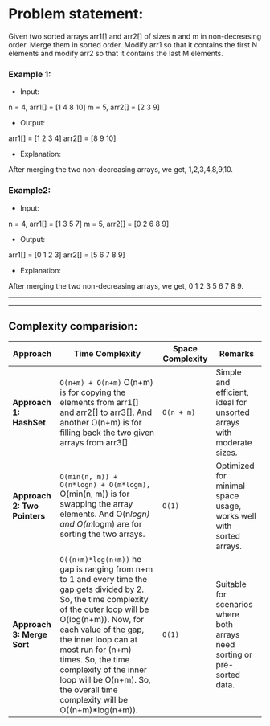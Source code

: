 # Problem statement: 
Given two sorted arrays arr1[] and arr2[] of sizes n and m in non-decreasing order. Merge them in sorted order. Modify arr1 so that it contains the first N elements and modify arr2 so that it contains the last M elements.

### Example 1:
- Input:
 
n = 4, arr1[] = [1 4 8 10] 
m = 5, arr2[] = [2 3 9]

- Output:
 
arr1[] = [1 2 3 4]
arr2[] = [8 9 10]

- Explanation:

After merging the two non-decreasing arrays, we get, 1,2,3,4,8,9,10.

### Example2:
- Input:
 
n = 4, arr1[] = [1 3 5 7] 
m = 5, arr2[] = [0 2 6 8 9]

- Output:
 
arr1[] = [0 1 2 3]
arr2[] = [5 6 7 8 9]

- Explanation:

After merging the two non-decreasing arrays, we get, 0 1 2 3 5 6 7 8 9.

---

---

## Complexity comparision:

| **Approach**                  | **Time Complexity**                          | **Space Complexity** | **Remarks**                                                                 |
|-------------------------------|----------------------------------------------|----------------------|-----------------------------------------------------------------------------|
| **Approach 1: HashSet**       | `O(n+m) + O(n+m)`  O(n+m) is for copying the elements from arr1[] and arr2[] to arr3[]. And another O(n+m) is for filling back the two given arrays from arr3[].                       | `O(n + m)`           | Simple and efficient, ideal for unsorted arrays with moderate sizes.       |
| **Approach 2: Two Pointers**  | `O(min(n, m)) + O(n*logn) + O(m*logm),` O(min(n, m)) is for swapping the array elements. And O(n*logn) and O(m*logm) are for sorting the two arrays.         | `O(1)`               | Optimized for minimal space usage, works well with sorted arrays.          |
| **Approach 3: Merge Sort**    | `O((n+m)*log(n+m))`  he gap is ranging from n+m to 1 and every time the gap gets divided by 2. So, the time complexity of the outer loop will be O(log(n+m)). Now, for each value of the gap, the inner loop can at most run for (n+m) times. So, the time complexity of the inner loop will be O(n+m). So, the overall time complexity will be O((n+m)*log(n+m)).                   | `O(1)`               | Suitable for scenarios where both arrays need sorting or pre-sorted data.  |
